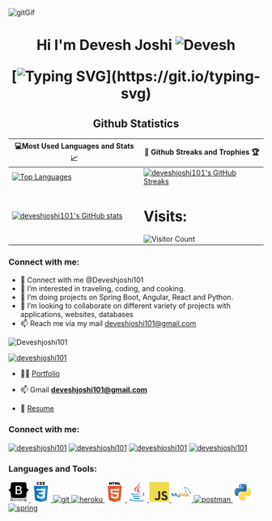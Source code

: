 ![gitGif](https://user-images.githubusercontent.com/102857782/230227927-1353a263-635c-4437-9b19-30901b3ae87b.gif)

<h1 align="center">Hi I'm Devesh Joshi
  
<img src="https://raw.githubusercontent.com/aemmadi/aemmadi/master/wave.gif" alt="Devesh" width="30px">
  
[![Typing SVG](https://readme-typing-svg.herokuapp.com?font=poppins&size=23&duration=4000&color=F714ED&lines=A+Passionate+FullStack+Developer;A+Passionate+Designer;Small+Time+Game+Creator.)](https://git.io/typing-svg)
</h1>
  
<h2 align="center">Github Statistics </h2>

|💻Most Used Languages and Stats 📈|🎯 Github Streaks and Trophies 🏆|
|-----------------------------------|----------------------------------|
|[![Top Languages](https://github-readme-stats.vercel.app/api/top-langs/?username=deveshjoshi101&show_icons=true&theme=midnight-purple&layout=compact&hide_title=true)](https://github.com/utkarsh575)|[![deveshjoshi101's GitHub Streaks](https://github-readme-streak-stats.herokuapp.com/?user=deveshjoshi101&theme=midnight-purple&hide_border=true)](https://github.com/deveshjoshi101)
|[![deveshjoshi101's GitHub stats](https://github-readme-stats.vercel.app/api?username=deveshjoshi101&show_icons=true&theme=ayu-mirage&hide_title=true)](https://github.com/deveshjoshi101)|<h1 >Visits: </h1> ![Visitor Count](https://profile-counter.glitch.me/deveshjoshi101/count.svg)

<h3 align="left">Connect with me:</h3>

- 👋 Connect with me @Deveshjoshi101
- 👀 I’m interested in traveling, coding, and cooking.
- 🌱 I’m doing projects on Spring Boot, Angular, React and Python.
- 💞️ I’m looking to collaborate on different variety of projects with applications, websites, databases
- 📫 Reach me via my mail deveshjoshi101@gmail.com

<p align="left"> <img src="https://komarev.com/ghpvc/?username=deveshjoshi101&label=Profile%20views&color=0e75b6&style=flat" alt="Deveshjoshi101" /> </p>

<p align="left"> <a href="https://github.com/Deveshjoshi101/github-profile-trophy"><img src="https://github-profile-trophy.vercel.app/?username=deveshjoshi101" alt="deveshjoshi101" /></a> </p>

- 👨‍💻 [Portfolio](https://deveshjoshi101.github.io)

- 📫 Gmail **deveshjoshi101@gmail.com**

- 📄 [Resume](https://drive.google.com/file/d/18mARfL_EnN_YuimSq7F-FuR1kVK-f_0J/view?usp=drivesdk)

<h3 align="left">Connect with me:</h3>
<p align="left">
<a href="https://linkedin.com/in/deveshjoshi101" target="blank"><img align="center" src="https://raw.githubusercontent.com/rahuldkjain/github-profile-readme-generator/master/src/images/icons/Social/linked-in-alt.svg" alt="deveshjoshi101" height="30" width="40" /></a>
<a href="https://www.codechef.com/users/deveshjoshi101" target="blank"><img align="center" src="https://cdn.jsdelivr.net/npm/simple-icons@3.1.0/icons/codechef.svg" alt="deveshjoshi101" height="30" width="40" /></a>
<a href="https://www.hackerrank.com/deveshjoshi101" target="blank"><img align="center" src="https://raw.githubusercontent.com/rahuldkjain/github-profile-readme-generator/master/src/images/icons/Social/hackerrank.svg" alt="deveshjoshi101" height="30" width="40" /></a>
<a href="https://www.leetcode.com/deveshjoshi101" target="blank"><img align="center" src="https://raw.githubusercontent.com/rahuldkjain/github-profile-readme-generator/master/src/images/icons/Social/leet-code.svg" alt="deveshjoshi101" height="30" width="40" /></a>
</p>

<h3 align="left">Languages and Tools:</h3>
<p align="left"> <a href="https://getbootstrap.com" target="_blank" rel="noreferrer"> <img src="https://raw.githubusercontent.com/devicons/devicon/master/icons/bootstrap/bootstrap-plain-wordmark.svg" alt="bootstrap" width="40" height="40"/> </a> <a href="https://www.w3schools.com/css/" target="_blank" rel="noreferrer"> <img src="https://raw.githubusercontent.com/devicons/devicon/master/icons/css3/css3-original-wordmark.svg" alt="css3" width="40" height="40"/> </a> <a href="https://git-scm.com/" target="_blank" rel="noreferrer"> <img src="https://www.vectorlogo.zone/logos/git-scm/git-scm-icon.svg" alt="git" width="40" height="40"/> </a> <a href="https://heroku.com" target="_blank" rel="noreferrer"> <img src="https://www.vectorlogo.zone/logos/heroku/heroku-icon.svg" alt="heroku" width="40" height="40"/> </a> <a href="https://www.w3.org/html/" target="_blank" rel="noreferrer"> <img src="https://raw.githubusercontent.com/devicons/devicon/master/icons/html5/html5-original-wordmark.svg" alt="html5" width="40" height="40"/> </a> <a href="https://www.java.com" target="_blank" rel="noreferrer"> <img src="https://raw.githubusercontent.com/devicons/devicon/master/icons/java/java-original.svg" alt="java" width="40" height="40"/> </a> <a href="https://developer.mozilla.org/en-US/docs/Web/JavaScript" target="_blank" rel="noreferrer"> <img src="https://raw.githubusercontent.com/devicons/devicon/master/icons/javascript/javascript-original.svg" alt="javascript" width="40" height="40"/> </a> <a href="https://www.mysql.com/" target="_blank" rel="noreferrer"> <img src="https://raw.githubusercontent.com/devicons/devicon/master/icons/mysql/mysql-original-wordmark.svg" alt="mysql" width="40" height="40"/> </a> <a href="https://postman.com" target="_blank" rel="noreferrer"> <img src="https://www.vectorlogo.zone/logos/getpostman/getpostman-icon.svg" alt="postman" width="40" height="40"/> </a> <a href="https://www.python.org" target="_blank" rel="noreferrer"> <img src="https://raw.githubusercontent.com/devicons/devicon/master/icons/python/python-original.svg" alt="python" width="40" height="40"/> </a> <a href="https://spring.io/" target="_blank" rel="noreferrer"> <img src="https://www.vectorlogo.zone/logos/springio/springio-icon.svg" alt="spring" width="40" height="40"/> </a> </p>

<!---
Deveshjoshi101/Deveshjoshi101 is a ✨ special ✨ repository because its `README.md` (this file) appears on your GitHub profile.
You can click the Preview link to take a look at your changes.
--->
